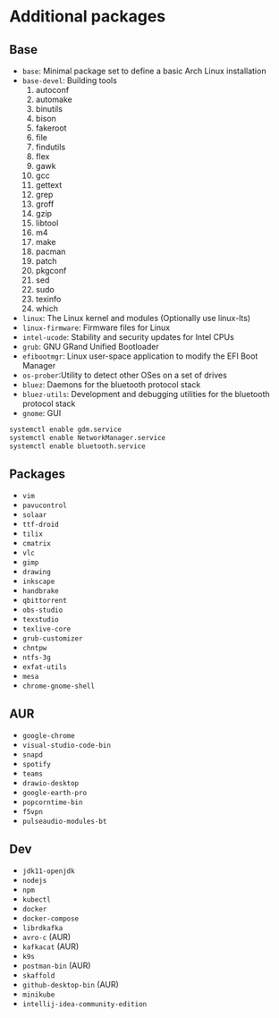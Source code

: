 # Additional packages

## Base

- `base`: Minimal package set to define a basic Arch Linux installation
- `base-devel`: Building tools
  1. autoconf
  2. automake
  3. binutils
  4. bison
  5. fakeroot
  6. file
  7. findutils
  8. flex
  9. gawk
  10. gcc
  11. gettext
  12. grep
  13. groff
  14. gzip
  15. libtool
  16. m4
  17. make
  18. pacman
  19. patch
  20. pkgconf
  21. sed
  22. sudo
  23. texinfo
  24. which
- `linux`: The Linux kernel and modules (Optionally use linux-lts)
- `linux-firmware`: Firmware files for Linux
- `intel-ucode`: Stability and security updates for Intel CPUs
- `grub`: GNU GRand Unified Bootloader
- `efibootmgr`: Linux user-space application to modify the EFI Boot Manager
- `os-prober`:Utility to detect other OSes on a set of drives
- `bluez`: Daemons for the bluetooth protocol stack
- `bluez-utils`: Development and debugging utilities for the bluetooth protocol stack
- `gnome`: GUI

```sh
systemctl enable gdm.service
systemctl enable NetworkManager.service
systemctl enable bluetooth.service
```

## Packages

- `vim`
- `pavucontrol`
- `solaar`
- `ttf-droid`
- `tilix`
- `cmatrix`
- `vlc`
- `gimp`
- `drawing`
- `inkscape`
- `handbrake`
- `qbittorrent`
- `obs-studio`
- `texstudio`
- `texlive-core`
- `grub-customizer`
- `chntpw`
- `ntfs-3g`
- `exfat-utils`
- `mesa`
- `chrome-gnome-shell`

## AUR

- `google-chrome`
- `visual-studio-code-bin`
- `snapd`
- `spotify`
- `teams`
- `drawio-desktop`
- `google-earth-pro`
- `popcorntime-bin`
- `f5vpn`
- `pulseaudio-modules-bt`

## Dev

- `jdk11-openjdk`
- `nodejs`
- `npm`
- `kubectl`
- `docker`
- `docker-compose`
- `librdkafka`
- `avro-c` (AUR)
- `kafkacat` (AUR)
- `k9s`
- `postman-bin` (AUR)
- `skaffold`
- `github-desktop-bin` (AUR)
- `minikube`
- `intellij-idea-community-edition`
